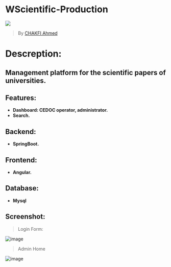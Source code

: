 # WScientific-Production

![](https://www.fresubin.com/co/sites/default/files/styles/hero_image_xl/public/2020-02/Scientific_Backround_Picture-ST_1.jpg?itok=VvsEoW2l)


> By [CHAKFI Ahmed](https://www.linkedin.com/in/chakfi-ahmed/)

 # Descreption:

## Management platform for the scientific papers of universities.



## Features:

- **Dashboard: CEDOC operator, administrator.**
- **Search.**


## Backend:
- **SpringBoot.**

## Frontend:
- **Angular.**

## Database:
- **Mysql**

## Screenshot:

 > Login Form:
 
![image](https://user-images.githubusercontent.com/36175107/120848679-fefc0080-c56c-11eb-9d77-6b6ee3a20e3f.png)


 > Admin Home

![image](https://user-images.githubusercontent.com/36175107/120897155-aab05980-c61c-11eb-84ae-d3e7f4354e97.png)

